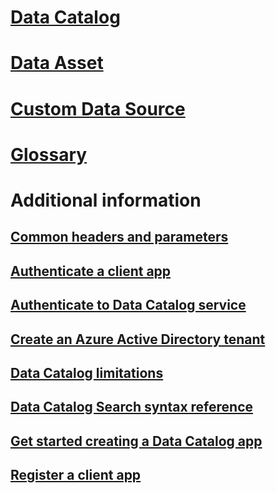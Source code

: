 # [Data Catalog](data-catalog-data-catalog.md)
# [Data Asset](data-catalog-data-asset.md)
# [Custom Data Source](data-catalog-custom-data-source.md)
# [Glossary](data-catalog-glossary.md)
# Additional information
## [Common headers and parameters](Common-headers-and-parameters.md)
## [Authenticate a client app](Authenticate-a-client-app.md)
## [Authenticate to Data Catalog service](Authenticate-to-Data-Catalog-service.md)
## [Create an Azure Active Directory tenant](Create-an-Azure-Active-Directory-tenant.md)
## [Data Catalog limitations](Data-Catalog-limitations.md)
## [Data Catalog Search syntax reference](Data-Catalog-Search-syntax-reference.md)
## [Get started creating a Data Catalog app](Get-started-creating-a-Data-Catalog-app.md)
## [Register a client app](Register-a-client-app.md)



